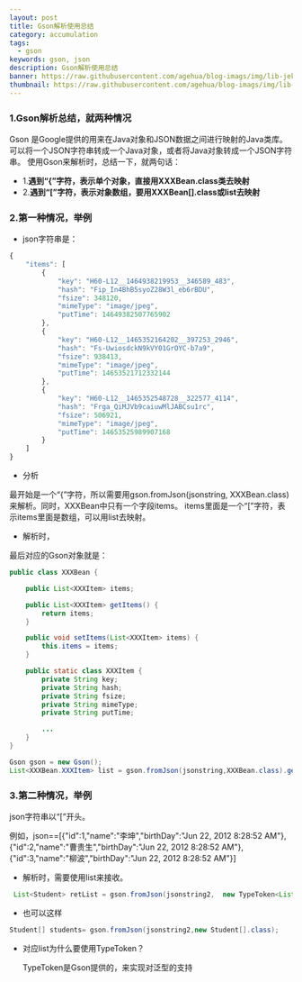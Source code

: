 ```yaml
---
layout: post
title: Gson解析使用总结
category: accumulation
tags:
  - gson 
keywords: gson, json
description: Gson解析使用总结
banner: https://raw.githubusercontent.com/agehua/blog-imags/img/lib-jekyll/Child%20with%20Orange.jpg
thumbnail: https://raw.githubusercontent.com/agehua/blog-imags/img/lib-jekyll/Child%20with%20Orange.jpg
---
```



### 1.Gson解析总结，就两种情况
Gson 是Google提供的用来在Java对象和JSON数据之间进行映射的Java类库。可以将一个JSON字符串转成一个Java对象，或者将Java对象转成一个JSON字符串。
使用Gson来解析时，总结一下，就两句话：

- 1.**遇到“{”字符，表示单个对象，直接用XXXBean.class类去映射**
- 2.**遇到“[”字符，表示对象数组，要用XXXBean[].class或list<XXXBean>去映射**

<!--more-->

### 2.第一种情况，举例

- json字符串是：

~~~ javascript
{
    "items": [
        {
            "key": "H60-L12__1464938219953__346589_483",
            "hash": "Fip_In4BhB5syoZ28W3l_eb6rBDU",
            "fsize": 348120,
            "mimeType": "image/jpeg",
            "putTime": 14649382507765902
        },
        {
            "key": "H60-L12__1465352164202__397253_2946",
            "hash": "Fs-UwiosdckN9kVY01GrOYC-b7a9",
            "fsize": 938413,
            "mimeType": "image/jpeg",
            "putTime": 14653521712332144
        },
        {
            "key": "H60-L12__1465352548728__322577_4114",
            "hash": "Frga_QiMJVb9caiuwMlJABCsu1rc",
            "fsize": 506921,
            "mimeType": "image/jpeg",
            "putTime": 14653525989907168
        }
    ]
}
~~~


- 分析

最开始是一个“{”字符，所以需要用gson.fromJson(jsonstring, XXXBean.class)来解析。同时，XXXBean中只有一个字段items。
items里面是一个“[”字符，表示items里面是数组，可以用list去映射。


- 解析时，

最后对应的Gson对象就是：

~~~ Java
public class XXXBean {

    public List<XXXItem> items;

    public List<XXXItem> getItems() {
        return items;
    }

    public void setItems(List<XXXItem> items) {
        this.items = items;
    }

    public static class XXXItem {
        private String key;
        private String hash;
        private String fsize;
        private String mimeType;
        private String putTime;

        ...
	}
}

Gson gson = new Gson();
List<XXXBean.XXXItem> list = gson.fromJson(jsonstring,XXXBean.class).getItems();
~~~


### 3.第二种情况，举例

json字符串以“[”开头。

例如，json==[{"id":1,"name":"李坤","birthDay":"Jun 22, 2012 8:28:52 AM"},{"id":2,"name":"曹贵生","birthDay":"Jun 22, 2012 8:28:52 AM"},{"id":3,"name":"柳波","birthDay":"Jun 22, 2012 8:28:52 AM"}]

- 解析时，需要使用list来接收。

~~~ Java
 List<Student> retList = gson.fromJson(jsonstring2,  new TypeToken<List<Student>>(){}.getType());
~~~


- 也可以这样

~~~ Java
Student[] students= gson.fromJson(jsonstring2,new Student[].class);
~~~

- 对应list为什么要使用TypeToken？

	TypeToken是Gson提供的，来实现对泛型的支持
